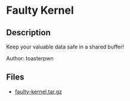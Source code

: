 # Faulty Kernel

## Description

Keep your valuable data safe in a shared buffer! 

Author: toasterpwn


## Files

* [faulty-kernel.tar.gz](files/faulty-kernel.tar.gz)

